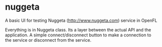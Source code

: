 nuggeta
=======

A basic UI for testing Nuggeta (http://www.nuggeta.com) service in OpenFL

Everything is in Nuggeta class. Its a layer between the actual API and the application.
A simple connect/disconnect button to make a connection to the service or disconnect from the service.
